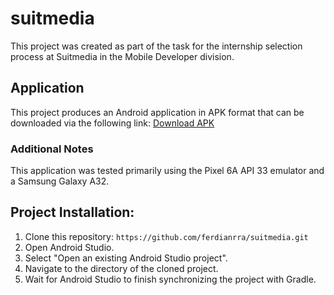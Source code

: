 # suitmedia
This project was created as part of the task for the internship selection process at Suitmedia in the Mobile Developer division.

## Application
This project produces an Android application in APK format that can be downloaded via the following link:
[Download APK](https://drive.google.com/file/d/1xE_aQC3fdvFZADvv3av53cosj7xOGBvr/view?usp=sharing)  

### Additional Notes 
This application was tested primarily using the Pixel 6A API 33 emulator and a Samsung Galaxy A32.

## Project Installation:  
1. Clone this repository: `https://github.com/ferdianrra/suitmedia.git`
2. Open Android Studio.
3. Select "Open an existing Android Studio project".
4. Navigate to the directory of the cloned project.
5. Wait for Android Studio to finish synchronizing the project with Gradle.
